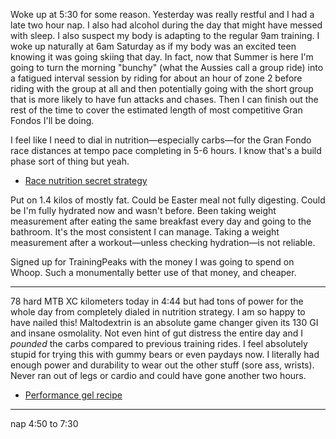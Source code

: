 Woke up at 5:30 for some reason. Yesterday was really restful and I had a late two hour nap. I also had alcohol during the day that might have messed with sleep. I also suspect my body is adapting to the regular 9am training. I woke up naturally at 6am Saturday as if my body was an excited teen knowing it was going skiing that day. In fact, now that Summer is here I'm going to turn the morning "bunchy" (what the Aussies call a group ride) into a fatigued interval session by riding for about an hour of zone 2 before riding with the group at all and then potentially going with the short group that is more likely to have fun attacks and chases. Then I can finish out the rest of the time to cover the estimated length of most competitive Gran Fondos I'll be doing.

I feel like I need to dial in nutrition—especially carbs—for the Gran Fondo race distances at tempo pace completing in 5-6 hours. I know that's a build phase sort of thing but yeah.

- [Race nutrition secret strategy](../Fitness/Race%20nutrition%20secret%20strategy.md)

Put on 1.4 kilos of mostly fat. Could be Easter meal not fully digesting. Could be I'm fully hydrated now and wasn't before. Been taking weight measurement after eating the same breakfast every day and going to the bathroom. It's the most consistent I can manage. Taking a weight measurement after a workout—unless checking hydration—is not reliable.

Signed up for TrainingPeaks with the money I was going to spend on Whoop. Such a monumentally better use of that money, and cheaper.

----

78 hard MTB XC kilometers today in 4:44 but had tons of power for the whole day from completely dialed in nutrition strategy. I am so happy to have nailed this! Maltodextrin is an absolute game changer given its 130 GI and insane osmolality. Not even hint of gut distress the entire day and I _pounded_ the carbs compared to previous training rides. I feel absolutely stupid for trying this with gummy bears or even paydays now. I literally had enough power and durability to wear out the other stuff (sore ass, wrists). Never ran out of legs or cardio and could have gone another two hours.

- [Performance gel recipe](../Fitness/Performance%20gel%20recipe.md)

----

nap 4:50 to 7:30
